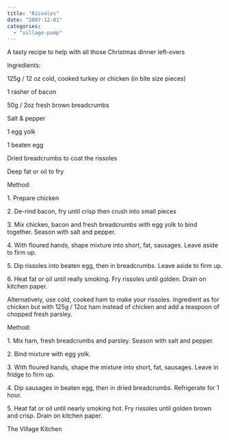 ```yaml
---
title: "Rissoles"
date: "2007-12-01"
categories: 
  - "village-pump"
---
```


A tasty recipe to help with all those Christmas dinner left-overs

Ingredients:

125g / 12 oz cold, cooked turkey or chicken (in bite size pieces)

1 rasher of bacon

50g / 2oz fresh brown breadcrumbs

Salt & pepper

1 egg yolk

1 beaten egg

Dried breadcrumbs to coat the rissoles

Deep fat or oil to fry

Method:

1\. Prepare chicken

2\. De-rind bacon, fry until crisp then crush into small pieces

3\. Mix chicken, bacon and fresh breadcrumbs with egg yolk to bind together. Season with salt and pepper.

4\. With floured hands, shape mixture into short, fat, sausages. Leave aside to firm up.

5\. Dip rissoles into beaten egg, then in breadcrumbs. Leave aside to firm up.

6\. Heat fat or oil until really smoking. Fry rissoles until golden. Drain on kitchen paper.

Alternatively, use cold, cooked ham to make your rissoles. Ingredient as for chicken but with 125g / 12oz ham instead of chicken and add a teaspoon of chopped fresh parsley.

Method:

1\. Mix ham, fresh breadcrumbs and parsley. Season with salt and pepper.

2\. Bind mixture with egg yolk.

3\. With floured hands, shape the mixture into short, fat, sausages. Leave in fridge to firm up.

4\. Dip sausages in beaten egg, then in dried breadcrumbs. Refrigerate for 1 hour.

5\. Heat fat or oil until nearly smoking hot. Fry rissoles until golden brown and crisp. Drain on kitchen paper.

The Village Kitchen
